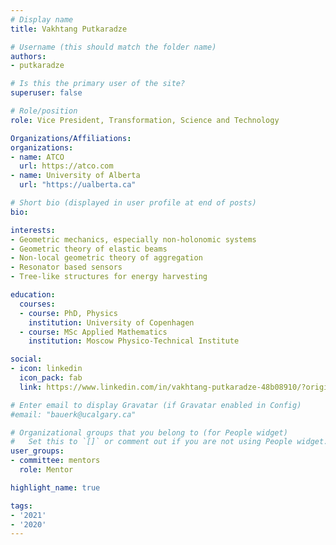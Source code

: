 ```yaml
---
# Display name
title: Vakhtang Putkaradze

# Username (this should match the folder name)
authors:
- putkaradze

# Is this the primary user of the site?
superuser: false

# Role/position
role: Vice President, Transformation, Science and Technology

Organizations/Affiliations:
organizations:
- name: ATCO
  url: https://atco.com
- name: University of Alberta
  url: "https://ualberta.ca"

# Short bio (displayed in user profile at end of posts)
bio:

interests:
- Geometric mechanics, especially non-holonomic systems
- Geometric theory of elastic beams
- Non-local geometric theory of aggregation
- Resonator based sensors
- Tree-like structures for energy harvesting

education:
  courses:
  - course: PhD, Physics
    institution: University of Copenhagen
  - course: MSc Applied Mathematics
    institution: Moscow Physico-Technical Institute

social:
- icon: linkedin
  icon_pack: fab
  link: https://www.linkedin.com/in/vakhtang-putkaradze-48b08910/?originalSubdomain=ca

# Enter email to display Gravatar (if Gravatar enabled in Config)
#email: "bauerk@ucalgary.ca"

# Organizational groups that you belong to (for People widget)
#   Set this to `[]` or comment out if you are not using People widget.
user_groups:
- committee: mentors
  role: Mentor

highlight_name: true

tags:
- '2021'
- '2020'
---
```

